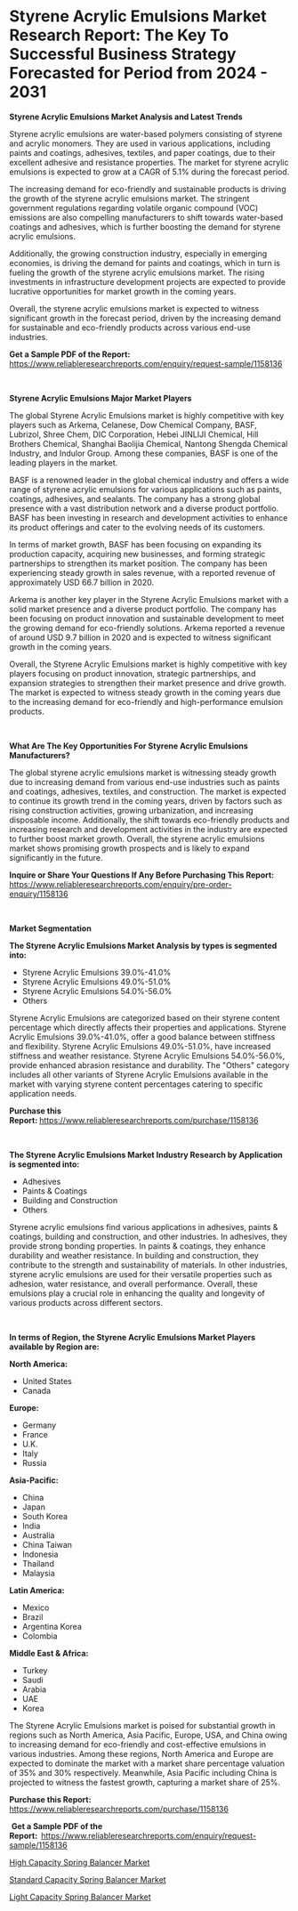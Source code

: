 <p><h1>Styrene Acrylic Emulsions Market Research Report: The Key To Successful Business Strategy Forecasted for Period from 2024 - 2031</h1></p><p><strong>Styrene Acrylic Emulsions Market Analysis and Latest Trends</strong></p>
<p><p>Styrene acrylic emulsions are water-based polymers consisting of styrene and acrylic monomers. They are used in various applications, including paints and coatings, adhesives, textiles, and paper coatings, due to their excellent adhesive and resistance properties. The market for styrene acrylic emulsions is expected to grow at a CAGR of 5.1% during the forecast period.</p><p>The increasing demand for eco-friendly and sustainable products is driving the growth of the styrene acrylic emulsions market. The stringent government regulations regarding volatile organic compound (VOC) emissions are also compelling manufacturers to shift towards water-based coatings and adhesives, which is further boosting the demand for styrene acrylic emulsions.</p><p>Additionally, the growing construction industry, especially in emerging economies, is driving the demand for paints and coatings, which in turn is fueling the growth of the styrene acrylic emulsions market. The rising investments in infrastructure development projects are expected to provide lucrative opportunities for market growth in the coming years.</p><p>Overall, the styrene acrylic emulsions market is expected to witness significant growth in the forecast period, driven by the increasing demand for sustainable and eco-friendly products across various end-use industries.</p></p>
<p><strong>Get a Sample PDF of the Report:&nbsp;</strong> <a href="https://www.reliableresearchreports.com/enquiry/request-sample/1158136">https://www.reliableresearchreports.com/enquiry/request-sample/1158136</a></p>
<p>&nbsp;</p>
<p><strong>Styrene Acrylic Emulsions Major Market Players</strong></p>
<p><p>The global Styrene Acrylic Emulsions market is highly competitive with key players such as Arkema, Celanese, Dow Chemical Company, BASF, Lubrizol, Shree Chem, DIC Corporation, Hebei JINLIJI Chemical, Hill Brothers Chemical, Shanghai Baolijia Chemical, Nantong Shengda Chemical Industry, and Indulor Group. Among these companies, BASF is one of the leading players in the market.</p><p>BASF is a renowned leader in the global chemical industry and offers a wide range of styrene acrylic emulsions for various applications such as paints, coatings, adhesives, and sealants. The company has a strong global presence with a vast distribution network and a diverse product portfolio. BASF has been investing in research and development activities to enhance its product offerings and cater to the evolving needs of its customers.</p><p>In terms of market growth, BASF has been focusing on expanding its production capacity, acquiring new businesses, and forming strategic partnerships to strengthen its market position. The company has been experiencing steady growth in sales revenue, with a reported revenue of approximately USD 66.7 billion in 2020.</p><p>Arkema is another key player in the Styrene Acrylic Emulsions market with a solid market presence and a diverse product portfolio. The company has been focusing on product innovation and sustainable development to meet the growing demand for eco-friendly solutions. Arkema reported a revenue of around USD 9.7 billion in 2020 and is expected to witness significant growth in the coming years.</p><p>Overall, the Styrene Acrylic Emulsions market is highly competitive with key players focusing on product innovation, strategic partnerships, and expansion strategies to strengthen their market presence and drive growth. The market is expected to witness steady growth in the coming years due to the increasing demand for eco-friendly and high-performance emulsion products.</p></p>
<p>&nbsp;</p>
<p><strong>What Are The Key Opportunities For Styrene Acrylic Emulsions Manufacturers?</strong></p>
<p><p>The global styrene acrylic emulsions market is witnessing steady growth due to increasing demand from various end-use industries such as paints and coatings, adhesives, textiles, and construction. The market is expected to continue its growth trend in the coming years, driven by factors such as rising construction activities, growing urbanization, and increasing disposable income. Additionally, the shift towards eco-friendly products and increasing research and development activities in the industry are expected to further boost market growth. Overall, the styrene acrylic emulsions market shows promising growth prospects and is likely to expand significantly in the future.</p></p>
<p><strong>Inquire or Share Your Questions If Any Before Purchasing This Report:</strong> <a href="https://www.reliableresearchreports.com/enquiry/pre-order-enquiry/1158136">https://www.reliableresearchreports.com/enquiry/pre-order-enquiry/1158136</a></p>
<p>&nbsp;</p>
<p><strong>Market Segmentation</strong></p>
<p><strong>The Styrene Acrylic Emulsions Market Analysis by types is segmented into:</strong></p>
<p><ul><li>Styrene Acrylic Emulsions 39.0%-41.0%</li><li>Styrene Acrylic Emulsions 49.0%-51.0%</li><li>Styrene Acrylic Emulsions 54.0%-56.0%</li><li>Others</li></ul></p>
<p><p>Styrene Acrylic Emulsions are categorized based on their styrene content percentage which directly affects their properties and applications. Styrene Acrylic Emulsions 39.0%-41.0%, offer a good balance between stiffness and flexibility. Styrene Acrylic Emulsions 49.0%-51.0%, have increased stiffness and weather resistance. Styrene Acrylic Emulsions 54.0%-56.0%, provide enhanced abrasion resistance and durability. The "Others" category includes all other variants of Styrene Acrylic Emulsions available in the market with varying styrene content percentages catering to specific application needs.</p></p>
<p><strong>Purchase this Report:&nbsp;</strong><a href="https://www.reliableresearchreports.com/purchase/1158136">https://www.reliableresearchreports.com/purchase/1158136</a></p>
<p>&nbsp;</p>
<p><strong>The Styrene Acrylic Emulsions Market Industry Research by Application is segmented into:</strong></p>
<p><ul><li>Adhesives</li><li>Paints & Coatings</li><li>Building and Construction</li><li>Others</li></ul></p>
<p><p>Styrene acrylic emulsions find various applications in adhesives, paints & coatings, building and construction, and other industries. In adhesives, they provide strong bonding properties. In paints & coatings, they enhance durability and weather resistance. In building and construction, they contribute to the strength and sustainability of materials. In other industries, styrene acrylic emulsions are used for their versatile properties such as adhesion, water resistance, and overall performance. Overall, these emulsions play a crucial role in enhancing the quality and longevity of various products across different sectors.</p></p>
<p>&nbsp;</p>
<p><strong>In terms of Region, the Styrene Acrylic Emulsions Market Players available by Region are:</strong></p>
<p>
    <p> <strong> North America: </strong>
        <ul>
            <li>United States</li>
            <li>Canada</li>
        </ul>
        </p> 
    <p> <strong> Europe: </strong>
        <ul>
            <li>Germany</li>
            <li>France</li>
            <li>U.K.</li>
            <li>Italy</li>
            <li>Russia</li>
        </ul>
        </p> 
    <p> <strong> Asia-Pacific: </strong>
        <ul>
            <li>China</li>
            <li>Japan</li>
            <li>South Korea</li>
            <li>India</li>
            <li>Australia</li>
            <li>China Taiwan</li>
            <li>Indonesia</li>
            <li>Thailand</li>
            <li>Malaysia</li>
        </ul>
        </p> 
    <p> <strong> Latin America: </strong>
        <ul>
            <li>Mexico</li>
            <li>Brazil</li>
            <li>Argentina Korea</li>
            <li>Colombia</li>
        </ul>
        </p> 
    <p> <strong> Middle East & Africa: </strong>
        <ul>
            <li>Turkey</li>
            <li>Saudi</li>
            <li>Arabia</li>
            <li>UAE</li>
            <li>Korea</li>
        </ul>
    </p>
    </p>
<p><p>The Styrene Acrylic Emulsions market is poised for substantial growth in regions such as North America, Asia Pacific, Europe, USA, and China owing to increasing demand for eco-friendly and cost-effective emulsions in various industries. Among these regions, North America and Europe are expected to dominate the market with a market share percentage valuation of 35% and 30% respectively. Meanwhile, Asia Pacific including China is projected to witness the fastest growth, capturing a market share of 25%.</p></p>
<p><strong>Purchase this Report: </strong><a href="https://www.reliableresearchreports.com/purchase/1158136">https://www.reliableresearchreports.com/purchase/1158136</a></p>
<p>&nbsp;<strong>Get a Sample PDF of the Report:&nbsp;&nbsp;</strong><a href="https://www.reliableresearchreports.com/enquiry/request-sample/1158136">https://www.reliableresearchreports.com/enquiry/request-sample/1158136</a></p>
<p><strong></strong></p>
<p><p><a href="https://view.publitas.com/reportprime-1/high-capacity-spring-balancer-market-share-market-new-trends-analysis-report-by-type-by-application-by-end-use-by-region-and-segment-forecasts-2023-2030/">High Capacity Spring Balancer Market</a></p><p><a href="https://view.publitas.com/reportprime-1/standard-capacity-spring-balancer-market-provides-detailed-segmentation-of-this-market-based-on-type-application-and-region-and-forecast-for-the-period-from-2023-2030/">Standard Capacity Spring Balancer Market</a></p><p><a href="https://view.publitas.com/reportprime-1/light-capacity-spring-balancer-market-offers-provide-insightful-data-for-the-time-period-from-2023-to-2030-and-also-provide-analysis-based-on-application-type-and-region/">Light Capacity Spring Balancer Market</a></p></p>